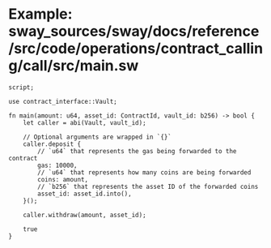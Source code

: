 # Example: sway_sources/sway/docs/reference/src/code/operations/contract_calling/call/src/main.sw

```sway
script;

use contract_interface::Vault;

fn main(amount: u64, asset_id: ContractId, vault_id: b256) -> bool {
    let caller = abi(Vault, vault_id);

    // Optional arguments are wrapped in `{}`
    caller.deposit {
        // `u64` that represents the gas being forwarded to the contract
        gas: 10000,
        // `u64` that represents how many coins are being forwarded
        coins: amount,
        // `b256` that represents the asset ID of the forwarded coins 
        asset_id: asset_id.into(),
    }();

    caller.withdraw(amount, asset_id);

    true
}

```
